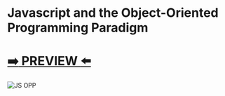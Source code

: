 # Javascript and the Object-Oriented Programming Paradigm
# [:arrow_right: PREVIEW :arrow_left:](https://erik161.github.io/Javascript-and-the-Object-Oriented/)


![JS OPP](https://user-images.githubusercontent.com/26189854/92643228-a67a2a00-f29e-11ea-9d33-f22dcfd5d233.gif)
